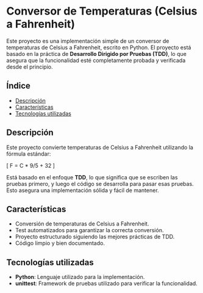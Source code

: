 # Conversor de Temperaturas (Celsius a Fahrenheit)

Este proyecto es una implementación simple de un conversor de temperaturas de Celsius a Fahrenheit, escrito en Python. El proyecto está basado en la práctica de **Desarrollo Dirigido por Pruebas (TDD)**, lo que asegura que la funcionalidad esté completamente probada y verificada desde el principio.

## Índice

- [Descripción](#descripción)
- [Características](#características)
- [Tecnologías utilizadas](#tecnologías-utilizadas)

## Descripción

Este proyecto convierte temperaturas de Celsius a Fahrenheit utilizando la fórmula estándar:

\[ F = C * 9/5 + 32 \]

Está basado en el enfoque **TDD**, lo que significa que se escriben las pruebas primero, y luego el código se desarrolla para pasar esas pruebas. Esto asegura una implementación sólida y fácil de mantener.

## Características

- Conversión de temperaturas de Celsius a Fahrenheit.
- Test automatizados para garantizar la correcta conversión.
- Proyecto estructurado siguiendo las mejores prácticas de TDD.
- Código limpio y bien documentado.

## Tecnologías utilizadas

- **Python**: Lenguaje utilizado para la implementación.
- **unittest**: Framework de pruebas utilizado para verificar la funcionalidad.
